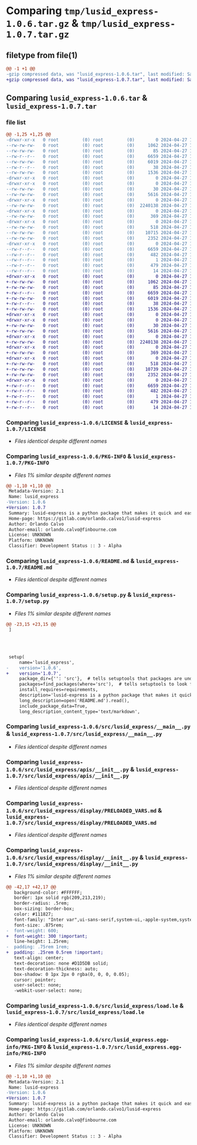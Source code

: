 # Comparing `tmp/lusid_express-1.0.6.tar.gz` & `tmp/lusid_express-1.0.7.tar.gz`

## filetype from file(1)

```diff
@@ -1 +1 @@
-gzip compressed data, was "lusid_express-1.0.6.tar", last modified: Sat Apr 27 19:32:59 2024, max compression
+gzip compressed data, was "lusid_express-1.0.7.tar", last modified: Sat Apr 27 19:37:26 2024, max compression
```

## Comparing `lusid_express-1.0.6.tar` & `lusid_express-1.0.7.tar`

### file list

```diff
@@ -1,25 +1,25 @@
-drwxr-xr-x   0 root         (0) root         (0)        0 2024-04-27 19:32:59.427700 lusid_express-1.0.6/
--rw-rw-rw-   0 root         (0) root         (0)     1062 2024-04-27 19:32:21.000000 lusid_express-1.0.6/LICENSE
--rw-rw-rw-   0 root         (0) root         (0)       85 2024-04-27 19:32:21.000000 lusid_express-1.0.6/MANIFEST.in
--rw-r--r--   0 root         (0) root         (0)     6659 2024-04-27 19:32:59.427700 lusid_express-1.0.6/PKG-INFO
--rw-rw-rw-   0 root         (0) root         (0)     6019 2024-04-27 19:32:21.000000 lusid_express-1.0.6/README.md
--rw-r--r--   0 root         (0) root         (0)       38 2024-04-27 19:32:59.427700 lusid_express-1.0.6/setup.cfg
--rw-rw-rw-   0 root         (0) root         (0)     1536 2024-04-27 19:32:21.000000 lusid_express-1.0.6/setup.py
-drwxr-xr-x   0 root         (0) root         (0)        0 2024-04-27 19:32:59.421700 lusid_express-1.0.6/src/
-drwxr-xr-x   0 root         (0) root         (0)        0 2024-04-27 19:32:59.423700 lusid_express-1.0.6/src/lusid_express/
--rw-rw-rw-   0 root         (0) root         (0)       30 2024-04-27 19:32:21.000000 lusid_express-1.0.6/src/lusid_express/__init__.py
--rw-rw-rw-   0 root         (0) root         (0)     5616 2024-04-27 19:32:21.000000 lusid_express-1.0.6/src/lusid_express/__main__.py
-drwxr-xr-x   0 root         (0) root         (0)        0 2024-04-27 19:32:59.425700 lusid_express-1.0.6/src/lusid_express/apis/
--rw-rw-rw-   0 root         (0) root         (0)  2240138 2024-04-27 19:32:59.000000 lusid_express-1.0.6/src/lusid_express/apis/__init__.py
-drwxr-xr-x   0 root         (0) root         (0)        0 2024-04-27 19:32:59.426700 lusid_express-1.0.6/src/lusid_express/config/
--rw-rw-rw-   0 root         (0) root         (0)      369 2024-04-27 19:32:21.000000 lusid_express-1.0.6/src/lusid_express/config/__init__.py
-drwxr-xr-x   0 root         (0) root         (0)        0 2024-04-27 19:32:59.427700 lusid_express-1.0.6/src/lusid_express/display/
--rw-rw-rw-   0 root         (0) root         (0)      518 2024-04-27 19:32:21.000000 lusid_express-1.0.6/src/lusid_express/display/PRELOADED_VARS.md
--rw-rw-rw-   0 root         (0) root         (0)    10715 2024-04-27 19:32:21.000000 lusid_express-1.0.6/src/lusid_express/display/__init__.py
--rw-rw-rw-   0 root         (0) root         (0)     2352 2024-04-27 19:32:21.000000 lusid_express-1.0.6/src/lusid_express/load.le
-drwxr-xr-x   0 root         (0) root         (0)        0 2024-04-27 19:32:59.424700 lusid_express-1.0.6/src/lusid_express.egg-info/
--rw-r--r--   0 root         (0) root         (0)     6659 2024-04-27 19:32:59.000000 lusid_express-1.0.6/src/lusid_express.egg-info/PKG-INFO
--rw-r--r--   0 root         (0) root         (0)      482 2024-04-27 19:32:59.000000 lusid_express-1.0.6/src/lusid_express.egg-info/SOURCES.txt
--rw-r--r--   0 root         (0) root         (0)        1 2024-04-27 19:32:59.000000 lusid_express-1.0.6/src/lusid_express.egg-info/dependency_links.txt
--rw-r--r--   0 root         (0) root         (0)      479 2024-04-27 19:32:59.000000 lusid_express-1.0.6/src/lusid_express.egg-info/requires.txt
--rw-r--r--   0 root         (0) root         (0)       14 2024-04-27 19:32:59.000000 lusid_express-1.0.6/src/lusid_express.egg-info/top_level.txt
+drwxr-xr-x   0 root         (0) root         (0)        0 2024-04-27 19:37:26.164184 lusid_express-1.0.7/
+-rw-rw-rw-   0 root         (0) root         (0)     1062 2024-04-27 19:36:46.000000 lusid_express-1.0.7/LICENSE
+-rw-rw-rw-   0 root         (0) root         (0)       85 2024-04-27 19:36:46.000000 lusid_express-1.0.7/MANIFEST.in
+-rw-r--r--   0 root         (0) root         (0)     6659 2024-04-27 19:37:26.164184 lusid_express-1.0.7/PKG-INFO
+-rw-rw-rw-   0 root         (0) root         (0)     6019 2024-04-27 19:36:46.000000 lusid_express-1.0.7/README.md
+-rw-r--r--   0 root         (0) root         (0)       38 2024-04-27 19:37:26.164184 lusid_express-1.0.7/setup.cfg
+-rw-rw-rw-   0 root         (0) root         (0)     1536 2024-04-27 19:36:46.000000 lusid_express-1.0.7/setup.py
+drwxr-xr-x   0 root         (0) root         (0)        0 2024-04-27 19:37:26.158186 lusid_express-1.0.7/src/
+drwxr-xr-x   0 root         (0) root         (0)        0 2024-04-27 19:37:26.160185 lusid_express-1.0.7/src/lusid_express/
+-rw-rw-rw-   0 root         (0) root         (0)       30 2024-04-27 19:36:46.000000 lusid_express-1.0.7/src/lusid_express/__init__.py
+-rw-rw-rw-   0 root         (0) root         (0)     5616 2024-04-27 19:36:46.000000 lusid_express-1.0.7/src/lusid_express/__main__.py
+drwxr-xr-x   0 root         (0) root         (0)        0 2024-04-27 19:37:26.161185 lusid_express-1.0.7/src/lusid_express/apis/
+-rw-rw-rw-   0 root         (0) root         (0)  2240138 2024-04-27 19:37:25.000000 lusid_express-1.0.7/src/lusid_express/apis/__init__.py
+drwxr-xr-x   0 root         (0) root         (0)        0 2024-04-27 19:37:26.163184 lusid_express-1.0.7/src/lusid_express/config/
+-rw-rw-rw-   0 root         (0) root         (0)      369 2024-04-27 19:36:46.000000 lusid_express-1.0.7/src/lusid_express/config/__init__.py
+drwxr-xr-x   0 root         (0) root         (0)        0 2024-04-27 19:37:26.164184 lusid_express-1.0.7/src/lusid_express/display/
+-rw-rw-rw-   0 root         (0) root         (0)      518 2024-04-27 19:36:46.000000 lusid_express-1.0.7/src/lusid_express/display/PRELOADED_VARS.md
+-rw-rw-rw-   0 root         (0) root         (0)    10739 2024-04-27 19:36:46.000000 lusid_express-1.0.7/src/lusid_express/display/__init__.py
+-rw-rw-rw-   0 root         (0) root         (0)     2352 2024-04-27 19:36:46.000000 lusid_express-1.0.7/src/lusid_express/load.le
+drwxr-xr-x   0 root         (0) root         (0)        0 2024-04-27 19:37:26.161185 lusid_express-1.0.7/src/lusid_express.egg-info/
+-rw-r--r--   0 root         (0) root         (0)     6659 2024-04-27 19:37:26.000000 lusid_express-1.0.7/src/lusid_express.egg-info/PKG-INFO
+-rw-r--r--   0 root         (0) root         (0)      482 2024-04-27 19:37:26.000000 lusid_express-1.0.7/src/lusid_express.egg-info/SOURCES.txt
+-rw-r--r--   0 root         (0) root         (0)        1 2024-04-27 19:37:26.000000 lusid_express-1.0.7/src/lusid_express.egg-info/dependency_links.txt
+-rw-r--r--   0 root         (0) root         (0)      479 2024-04-27 19:37:26.000000 lusid_express-1.0.7/src/lusid_express.egg-info/requires.txt
+-rw-r--r--   0 root         (0) root         (0)       14 2024-04-27 19:37:26.000000 lusid_express-1.0.7/src/lusid_express.egg-info/top_level.txt
```

### Comparing `lusid_express-1.0.6/LICENSE` & `lusid_express-1.0.7/LICENSE`

 * *Files identical despite different names*

### Comparing `lusid_express-1.0.6/PKG-INFO` & `lusid_express-1.0.7/PKG-INFO`

 * *Files 1% similar despite different names*

```diff
@@ -1,10 +1,10 @@
 Metadata-Version: 2.1
 Name: lusid_express
-Version: 1.0.6
+Version: 1.0.7
 Summary: lusid-express is a python package that makes it quick and easy to get started using Lusid and Luminesce.
 Home-page: https://gitlab.com/orlando.calvo1/lusid-express
 Author: Orlando Calvo
 Author-email: orlando.calvo@finbourne.com
 License: UNKNOWN
 Platform: UNKNOWN
 Classifier: Development Status :: 3 - Alpha
```

### Comparing `lusid_express-1.0.6/README.md` & `lusid_express-1.0.7/README.md`

 * *Files identical despite different names*

### Comparing `lusid_express-1.0.6/setup.py` & `lusid_express-1.0.7/setup.py`

 * *Files 1% similar despite different names*

```diff
@@ -23,15 +23,15 @@
 ]
 
 
 
 
 setup(
     name='lusid_express',
-    version='1.0.6',
+    version='1.0.7',
     package_dir={'': 'src'},  # tells setuptools that packages are under src
     packages=find_packages(where='src'),  # tells setuptools to look for packages in src
     install_requires=requirements,
     description='lusid-express is a python package that makes it quick and easy to get started using Lusid and Luminesce.',
     long_description=open('README.md').read(),
     include_package_data=True,  
     long_description_content_type='text/markdown',
```

### Comparing `lusid_express-1.0.6/src/lusid_express/__main__.py` & `lusid_express-1.0.7/src/lusid_express/__main__.py`

 * *Files identical despite different names*

### Comparing `lusid_express-1.0.6/src/lusid_express/apis/__init__.py` & `lusid_express-1.0.7/src/lusid_express/apis/__init__.py`

 * *Files identical despite different names*

### Comparing `lusid_express-1.0.6/src/lusid_express/display/PRELOADED_VARS.md` & `lusid_express-1.0.7/src/lusid_express/display/PRELOADED_VARS.md`

 * *Files identical despite different names*

### Comparing `lusid_express-1.0.6/src/lusid_express/display/__init__.py` & `lusid_express-1.0.7/src/lusid_express/display/__init__.py`

 * *Files 1% similar despite different names*

```diff
@@ -42,17 +42,17 @@
   background-color: #FFFFFF;
   border: 1px solid rgb(209,213,219);
   border-radius: .5rem;
   box-sizing: border-box;
   color: #111827;
   font-family: "Inter var",ui-sans-serif,system-ui,-apple-system,system-ui,"Segoe UI",Roboto,"Helvetica Neue",Arial,"Noto Sans",sans-serif,"Apple Color Emoji","Segoe UI Emoji","Segoe UI Symbol","Noto Color Emoji";
   font-size: .875rem;
-  font-weight: 600;
+  font-weight: 300 !important;
   line-height: 1.25rem;
-  padding: .75rem 1rem;
+  padding: .25rem 0.5rem !important;
   text-align: center;
   text-decoration: none #D1D5DB solid;
   text-decoration-thickness: auto;
   box-shadow: 0 1px 2px 0 rgba(0, 0, 0, 0.05);
   cursor: pointer;
   user-select: none;
   -webkit-user-select: none;
```

### Comparing `lusid_express-1.0.6/src/lusid_express/load.le` & `lusid_express-1.0.7/src/lusid_express/load.le`

 * *Files identical despite different names*

### Comparing `lusid_express-1.0.6/src/lusid_express.egg-info/PKG-INFO` & `lusid_express-1.0.7/src/lusid_express.egg-info/PKG-INFO`

 * *Files 1% similar despite different names*

```diff
@@ -1,10 +1,10 @@
 Metadata-Version: 2.1
 Name: lusid-express
-Version: 1.0.6
+Version: 1.0.7
 Summary: lusid-express is a python package that makes it quick and easy to get started using Lusid and Luminesce.
 Home-page: https://gitlab.com/orlando.calvo1/lusid-express
 Author: Orlando Calvo
 Author-email: orlando.calvo@finbourne.com
 License: UNKNOWN
 Platform: UNKNOWN
 Classifier: Development Status :: 3 - Alpha
```

